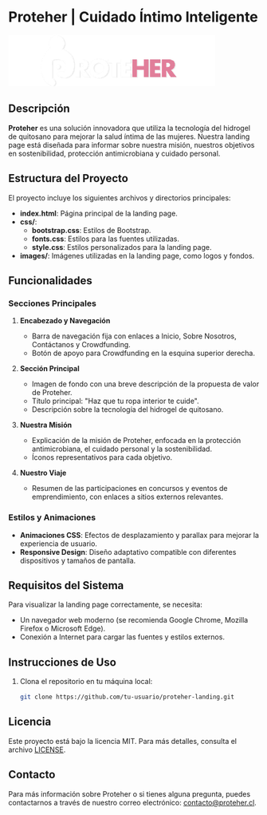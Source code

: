# Proteher | Cuidado Íntimo Inteligente

![Proteher Logo](images/logo-inverse-415x103.png)

## Descripción

**Proteher** es una solución innovadora que utiliza la tecnología del hidrogel de quitosano para mejorar la salud íntima de las mujeres. Nuestra landing page está diseñada para informar sobre nuestra misión, nuestros objetivos en sostenibilidad, protección antimicrobiana y cuidado personal.

## Estructura del Proyecto

El proyecto incluye los siguientes archivos y directorios principales:

- **index.html**: Página principal de la landing page.
- **css/**:
  - **bootstrap.css**: Estilos de Bootstrap.
  - **fonts.css**: Estilos para las fuentes utilizadas.
  - **style.css**: Estilos personalizados para la landing page.
- **images/**: Imágenes utilizadas en la landing page, como logos y fondos.

## Funcionalidades

### Secciones Principales

1. **Encabezado y Navegación**
   - Barra de navegación fija con enlaces a Inicio, Sobre Nosotros, Contáctanos y Crowdfunding.
   - Botón de apoyo para Crowdfunding en la esquina superior derecha.

2. **Sección Principal**
   - Imagen de fondo con una breve descripción de la propuesta de valor de Proteher.
   - Título principal: "Haz que tu ropa interior te cuide".
   - Descripción sobre la tecnología del hidrogel de quitosano.

3. **Nuestra Misión**
   - Explicación de la misión de Proteher, enfocada en la protección antimicrobiana, el cuidado personal y la sostenibilidad.
   - Íconos representativos para cada objetivo.

4. **Nuestro Viaje**
   - Resumen de las participaciones en concursos y eventos de emprendimiento, con enlaces a sitios externos relevantes.

### Estilos y Animaciones
- **Animaciones CSS**: Efectos de desplazamiento y parallax para mejorar la experiencia de usuario.
- **Responsive Design**: Diseño adaptativo compatible con diferentes dispositivos y tamaños de pantalla.

## Requisitos del Sistema

Para visualizar la landing page correctamente, se necesita:

- Un navegador web moderno (se recomienda Google Chrome, Mozilla Firefox o Microsoft Edge).
- Conexión a Internet para cargar las fuentes y estilos externos.

## Instrucciones de Uso

1. Clona el repositorio en tu máquina local:
   ```bash
   git clone https://github.com/tu-usuario/proteher-landing.git


## Licencia

Este proyecto está bajo la licencia MIT. Para más detalles, consulta el archivo [LICENSE](./LICENSE).

## Contacto

Para más información sobre Proteher o si tienes alguna pregunta, puedes contactarnos a través de nuestro correo electrónico: [contacto@proteher.cl](mailto:contacto@proteher.cl).
